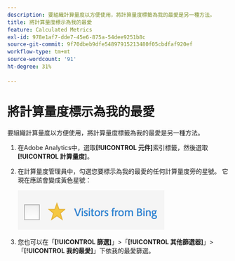 ```yaml
---
description: 要組織計算量度以方便使用，將計算量度標籤為我的最愛是另一種方法。
title: 將計算量度標示為我的最愛
feature: Calculated Metrics
exl-id: 978e1af7-dde7-45e6-875a-54dee9251b8c
source-git-commit: 9f70dbeb9dfe54897915213480f05cbdfaf920ef
workflow-type: tm+mt
source-wordcount: '91'
ht-degree: 31%

---
```


# 將計算量度標示為我的最愛

要組織計算量度以方便使用，將計算量度標籤為我的最愛是另一種方法。

1. 在Adobe Analytics中，選取&#x200B;**[!UICONTROL 元件]**&#x200B;索引標籤，然後選取&#x200B;**[!UICONTROL 計算量度]**。

1. 在計算量度管理員中，勾選您要標示為我的最愛的任何計算量度旁的星號。 它現在應該會變成黃色星號：

   ![](assets/favorites.png)

1. 您也可以在「**[!UICONTROL 篩選]**」>「**[!UICONTROL 其他篩選器]**」>「**[!UICONTROL 我的最愛]**」下依我的最愛篩選。
